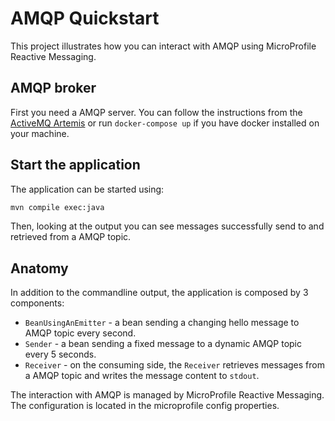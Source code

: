 AMQP Quickstart
================

This project illustrates how you can interact with AMQP using MicroProfile Reactive Messaging.

## AMQP broker

First you need a AMQP server. You can follow the instructions from the [ActiveMQ Artemis](https://activemq.apache.org/components/artemis/) or run `docker-compose up` if you have docker installed on your machine.

## Start the application

The application can be started using:

```bash
mvn compile exec:java
```

Then, looking at the output you can see messages successfully send to and retrieved from a AMQP topic.

## Anatomy

In addition to the commandline output, the application is composed by 3 components:

* `BeanUsingAnEmitter` - a bean sending a changing hello message to AMQP topic every second.
* `Sender` - a bean sending a fixed message to a dynamic AMQP topic every 5 seconds.
* `Receiver`  - on the consuming side, the `Receiver` retrieves messages from a AMQP topic and writes the message content to `stdout`.

The interaction with AMQP is managed by MicroProfile Reactive Messaging.
The configuration is located in the microprofile config properties.
